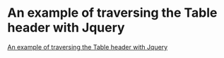 # An example of traversing the Table header with Jquery
[An example of traversing the Table header with Jquery](https://aiwithcloud.com/2022/09/19/an_example_of_traversing_the_table_header_with_jquery/)